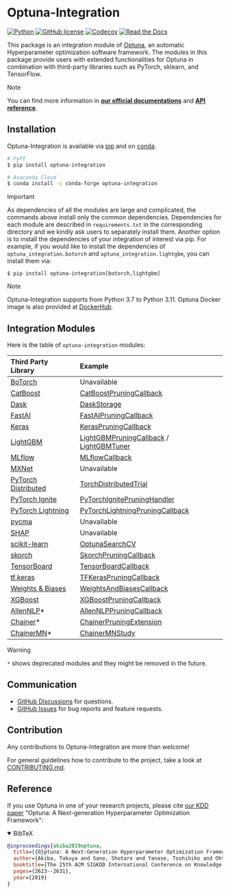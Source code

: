 # Optuna-Integration

[![Python](https://img.shields.io/badge/python-3.7%20%7C%203.8%20%7C%203.9%20%7C%203.10%20%7C%203.11-blue)](https://www.python.org)
[![GitHub license](https://img.shields.io/badge/license-MIT-blue.svg)](https://github.com/optuna/optuna-integration)
[![Codecov](https://codecov.io/gh/optuna/optuna-integration/branch/main/graph/badge.svg)](https://codecov.io/gh/optuna/optuna-integration/branch/main)
[![Read the Docs](https://readthedocs.org/projects/optuna-integration/badge/?version=stable)](https://optuna-integration.readthedocs.io/en/stable/)

This package is an integration module of [Optuna](https://github.com/optuna/optuna), an automatic Hyperparameter optimization software framework.
The modules in this package provide users with extended functionalities for Optuna in combination with third-party libraries such as PyTorch, sklearn, and TensorFlow.

> [!NOTE]
> You can find more information in [**our official documentations**](https://optuna-integration.readthedocs.io/en/stable/) and [**API reference**](https://optuna-integration.readthedocs.io/en/stable/reference/index.html).

## Installation

Optuna-Integration is available via [pip](https://pypi.org/project/optuna-integration/) and
on [conda](https://anaconda.org/conda-forge/optuna-integration).

```bash
# PyPI
$ pip install optuna-integration

# Anaconda Cloud
$ conda install -c conda-forge optuna-integration
```

> [!IMPORTANT]
> As dependencies of all the modules are large and complicated, the commands above install only the common dependencies.
> Dependencies for each module are described in `requirements.txt` in the corresponding directory and we kindly ask users to separately install them.
> Another option is to install the dependencies of your integration of interest via pip.
> For example, if you would like to install the dependencies of `optuna_integration.botorch` and `optuna_integration.lightgbm`, you can install them via:

```shell
$ pip install optuna-integration[botorch,lightgbm]
```

> [!NOTE]
> Optuna-Integration supports from Python 3.7 to Python 3.11.
> Optuna Docker image is also provided at [DockerHub](https://hub.docker.com/r/optuna/optuna).

## Integration Modules

Here is the table of `optuna-integration` modules:

|Third Party Library| Example |
|:--|:--|
|[BoTorch](https://optuna-integration.readthedocs.io/en/stable/reference/index.html#botorch)| Unavailable |
|[CatBoost](https://optuna-integration.readthedocs.io/en/stable/reference/index.html#catboost)|[CatBoostPruningCallback](https://github.com/optuna/optuna-examples/blob/main/catboost/catboost_pruning.py)|
|[Dask](https://optuna-integration.readthedocs.io/en/stable/reference/index.html#dask)|[DaskStorage](https://github.com/optuna/optuna-examples/tree/main/dask/dask_simple.py)|
|[FastAI](https://optuna-integration.readthedocs.io/en/stable/reference/index.html#fast-ai)|[FastAIPruningCallback](https://github.com/optuna/optuna-examples/tree/main/fastai/fastai_simple.py)|
|[Keras](https://optuna-integration.readthedocs.io/en/stable/reference/index.html#keras)|[KerasPruningCallback](https://github.com/optuna/optuna-examples/blob/main/keras/keras_integration.py)|
|[LightGBM](https://optuna-integration.readthedocs.io/en/stable/reference/index.html#lightgbm)|[LightGBMPruningCallback](https://github.com/optuna/optuna-examples/blob/main/lightgbm/lightgbm_integration.py) / [LightGBMTuner](https://github.com/optuna/optuna-examples/blob/main/lightgbm/lightgbm_tuner_simple.py)|
|[MLflow](https://optuna-integration.readthedocs.io/en/stable/reference/index.html#mlflow)|[MLflowCallback](https://github.com/optuna/optuna-examples/blob/main/mlflow/keras_mlflow.py)|
|[MXNet](https://optuna-integration.readthedocs.io/en/stable/reference/index.html#mxnet)|Unavailable|
|[PyTorch Distributed](https://optuna-integration.readthedocs.io/en/stable/reference/index.html#pytorch)|[TorchDistributedTrial](https://github.com/optuna/optuna-examples/blob/main/pytorch/pytorch_distributed_simple.py)|
|[PyTorch Ignite](https://optuna-integration.readthedocs.io/en/stable/reference/index.html#pytorch)|[PyTorchIgnitePruningHandler](https://github.com/optuna/optuna-examples/blob/main/pytorch/pytorch_ignite_simple.py)|
|[PyTorch Lightning](https://optuna-integration.readthedocs.io/en/stable/reference/index.html#pytorch)|[PyTorchLightningPruningCallback](https://github.com/optuna/optuna-examples/blob/main/pytorch/pytorch_lightning_simple.py)|
|[pycma](https://optuna-integration.readthedocs.io/en/stable/reference/index.html#pycma)|Unavailable|
|[SHAP](https://optuna-integration.readthedocs.io/en/stable/reference/index.html#shap)|Unavailable|
|[scikit-learn](https://optuna-integration.readthedocs.io/en/stable/reference/index.html#sklearn)|[OptunaSearchCV](https://github.com/optuna/optuna-examples/tree/main/sklearn/sklearn_optuna_search_cv_simple.py)|
|[skorch](https://optuna-integration.readthedocs.io/en/stable/reference/index.html#skorch)|[SkorchPruningCallback](https://github.com/optuna/optuna-examples/tree/main/pytorch/skorch_simple.py)|
|[TensorBoard](https://optuna-integration.readthedocs.io/en/stable/reference/index.html#tensorboard)|[TensorBoardCallback](https://github.com/optuna/optuna-examples/tree/main/tensorboard/tensorboard_simple.py)|
|[tf.keras](https://optuna-integration.readthedocs.io/en/stable/reference/index.html#tensorflow)|[TFKerasPruningCallback](https://github.com/optuna/optuna-examples/tree/main/tfkeras/tfkeras_integration.py)|
|[Weights & Biases](https://optuna-integration.readthedocs.io/en/stable/reference/index.html#wandb)|[WeightsAndBiasesCallback](https://github.com/optuna/optuna-examples/blob/main/wandb/wandb_integration.py)|
|[XGBoost](https://optuna-integration.readthedocs.io/en/stable/reference/index.html#xgboost)|[XGBoostPruningCallback](https://github.com/optuna/optuna-examples/tree/main/xgboost/xgboost_integration.py)|
|[AllenNLP](https://optuna-integration.readthedocs.io/en/stable/reference/index.html#allennlp)*|[AllenNLPPruningCallback](https://github.com/optuna/optuna-examples/blob/main/allennlp/allennlp_simple.py)|
|[Chainer](https://optuna-integration.readthedocs.io/en/stable/reference/index.html#chainer)*|[ChainerPruningExtension](https://github.com/optuna/optuna-examples/tree/main/chainer/chainer_integration.py)|
|[ChainerMN](https://optuna-integration.readthedocs.io/en/stable/reference/index.html#chainermn)* | [ChainerMNStudy](https://github.com/optuna/optuna-examples/tree/main/chainer/chainermn_simple.py) |

> [!WARNING]
> `*` shows deprecated modules and they might be removed in the future.

## Communication

* [GitHub Discussions] for questions.
* [GitHub Issues] for bug reports and feature requests.

[GitHub Discussions]: https://github.com/optuna/optuna-integration/discussions

[GitHub issues]: https://github.com/optuna/optuna-integration/issues

## Contribution

Any contributions to Optuna-Integration are more than welcome!

For general guidelines how to contribute to the project, take a look at [CONTRIBUTING.md](./CONTRIBUTING.md).

## Reference

If you use Optuna in one of your research projects, please cite [our KDD paper](https://doi.org/10.1145/3292500.3330701) "Optuna: A Next-generation Hyperparameter Optimization Framework":

<details open>
<summary>BibTeX</summary>

```bibtex
@inproceedings{akiba2019optuna,
  title={{O}ptuna: A Next-Generation Hyperparameter Optimization Framework},
  author={Akiba, Takuya and Sano, Shotaro and Yanase, Toshihiko and Ohta, Takeru and Koyama, Masanori},
  booktitle={The 25th ACM SIGKDD International Conference on Knowledge Discovery \& Data Mining},
  pages={2623--2631},
  year={2019}
}
```
</details>
